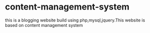 # content-management-system
this is a blogging website build using php,mysql,jquery.This website is based on content management system
